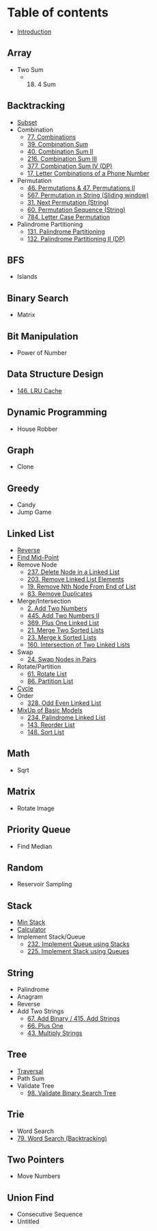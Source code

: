 # Table of contents

* [Introduction](README.md)

## Array

* Two Sum
  * 18. 4 Sum

## Backtracking

* [Subset](backtracking/subset.md)
* Combination
  * [77. Combinations](backtracking/combination/77.-combinations.md)
  * [39. Combination Sum](backtracking/combination/39.-combination-sum-and-40.-combination-sum-ii.md)
  * [40. Combination Sum II](backtracking/combination/40.-combination-sum-ii.md)
  * [216. Combination Sum III](backtracking/combination/216.-combination-sum-iii.md)
  * [377. Combination Sum IV \(DP\)](backtracking/combination/377.-combination-sum-iv-dp.md)
  * [17. Letter Combinations of a Phone Number](backtracking/combination/17.-letter-combinations-of-a-phone-number.md)
* Permutation
  * [46. Permutations & 47. Permutations II](backtracking/permutation/46.-permutations-and-47.-permutations-ii.md)
  * [567. Permutation in String \(Sliding window\)](backtracking/permutation/567.-permutation-in-string.md)
  * [31. Next Permutation \(String\)](backtracking/permutation/31.-next-permutation-string.md)
  * [60. Permutation Sequence \(String\)](backtracking/permutation/60.-permutation-sequence.md)
  * [784. Letter Case Permutation](backtracking/permutation/784.-letter-case-permutation.md)
* Palindrome Partitioning
  * [​131. Palindrome Partitioning](backtracking/palindrome-partitioning/131.-palindrome-partitioning.md)
  * [132. Palindrome Partitioning II \(DP\)](backtracking/palindrome-partitioning/132.-palindrome-partitioning-ii-dp.md)

## BFS

* Islands

## Binary Search

* Matrix

## Bit Manipulation

* Power of Number

## Data Structure Design

* [146. LRU Cache](data-structure-design/146.-lru-cache.md)

## Dynamic Programming

* House Robber

## Graph

* Clone

## Greedy

* Candy
* Jump Game

## Linked List

* [Reverse](linked-list/reverse.md)
* [Find Mid-Point](linked-list/find-mid-point.md)
* Remove Node
  * [237. Delete Node in a Linked List](linked-list/remove-node/237.-delete-node-in-a-linked-list.md)
  * [203. Remove Linked List Elements](linked-list/remove-node/203.-remove-linked-list-elements.md)
  * [19. Remove Nth Node From End of List](linked-list/remove-node/19.-remove-nth-node-from-end-of-list.md)
  * [83. Remove Duplicates](linked-list/remove-node/83.-remove-duplicates.md)
* Merge/Intersection
  * [2. Add Two Numbers](linked-list/merge-intersection/2.-add-two-numbers.md)
  * [445. Add Two Numbers II](linked-list/merge-intersection/445.-add-two-numbers-ii.md)
  * [369. Plus One Linked List](linked-list/merge-intersection/369.-plus-one-linked-list.md)
  * [21. Merge Two Sorted Lists](linked-list/merge-intersection/21.-merge-two-sorted-lists.md)
  * [23. Merge k Sorted Lists](linked-list/merge-intersection/23.-merge-k-sorted-lists.md)
  * [160. Intersection of Two Linked Lists](linked-list/merge-intersection/160.-intersection-of-two-linked-lists.md)
* Swap
  * [24. Swap Nodes in Pairs](linked-list/swap/24.-swap-nodes-in-pairs.md)
* Rotate/Partition
  * [61. Rotate List](linked-list/rotate-partition/61.-rotate-list.md)
  * [86. Partition List](linked-list/rotate-partition/86.-partition-list.md)
* [Cycle](linked-list/cycle.md)
* Order
  * [328. Odd Even Linked List](linked-list/order/328.-odd-even-linked-list.md)
* [MixUp of Basic Models](linked-list/mixup-of-basic-models/README.md)
  * [234. Palindrome Linked List](linked-list/mixup-of-basic-models/234.-palindrome-linked-list.md)
  * [143. Reorder List](linked-list/mixup-of-basic-models/143.-reorder-list.md)
  * [148. Sort List](linked-list/mixup-of-basic-models/148.-sort-list.md)

## Math

* Sqrt

## Matrix

* Rotate Image

## Priority Queue

* Find Median

## Random

* Reservoir Sampling

## Stack

* [Min Stack](stack/min-stack.md)
* [Calculator](stack/calculator.md)
* Implement Stack/Queue
  * [232. Implement Queue using Stacks](stack/implement-stack-queue/232.-implement-queue-using-stacks.md)
  * [225. Implement Stack using Queues](stack/implement-stack-queue/untitled.md)

## String

* Palindrome
* Anagram
* Reverse
* Add Two Strings
  * [67. Add Binary / 415. Add Strings](string/add-two-strings/67.-add-binary-415.-add-strings.md)
  * [66. Plus One](string/add-two-strings/66.-plus-one.md)
  * [43. Multiply Strings](string/add-two-strings/43.-multiply-strings.md)

## Tree

* [Traversal](tree/traversal.md)
* Path Sum
* Validate Tree
  * [98. Validate Binary Search Tree](tree/validate-tree/98.-validate-binary-search-tree.md)

## Trie

* Word Search
* [79. Word Search \(Backtracking\)](trie/79.-word-search-backtracking.md)

## Two Pointers

* Move Numbers

## Union Find

* Consecutive Sequence
* Untitled

